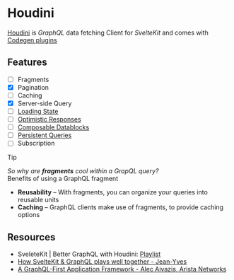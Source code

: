 # Houdini

[Houdini](https://houdinigraphql.com/) is *GraphQL* data fetching Client for *SvelteKit* and comes with [Codegen plugins](https://houdinigraphql.com/api/codegen-plugins)

## Features

- [ ] Fragments
- [x] Pagination
- [ ] Caching
- [x] Server-side Query
- [ ] [Loading State](https://houdinigraphql.com/guides/loading-states)
- [ ] [Optimistic Responses](https://www.houdinigraphql.com/api/mutation#optimistic-responses)
- [ ] [Composable Datablocks](https://github.com/usagizmo/webapp-template/tree/v1.8.0/apps/web/src/routes)
- [ ] [Persistent Queries](https://houdinigraphql.com/guides/persisted-queries)
- [ ] Subscription

>[!TIP]
> *So why are **fragments** cool within a GrapQL query?*  
> Benefits of using a GraphQL fragment
>
> - **Reusability** – With fragments, you can organize your queries into reusable units
> - **Caching** – GraphQL clients make use of fragments, to provide caching options

## Resources

- SveleteKit | Better GraphQL with Houdini: [Playlist](https://youtube.com/playlist?list=PLm0ILX0LGQk_220vvpsbyXH2VesRlCm-E)
- [How SvelteKit & GraphQL plays well together - Jean-Yves](https://youtu.be/uPjUR89AiQo)
- [A GraphQL-First Application Framework - Alec Aivazis, Arista Networks](https://youtu.be/iRoOhdYuygY)

